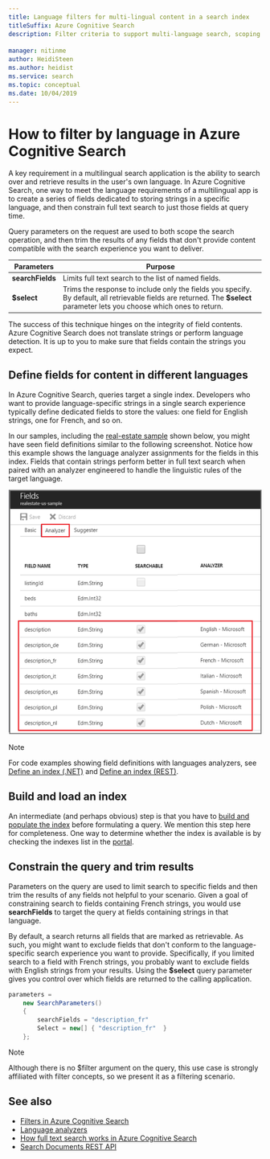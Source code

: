 ```yaml
---
title: Language filters for multi-lingual content in a search index
titleSuffix: Azure Cognitive Search
description: Filter criteria to support multi-language search, scoping query execution to language-specific fields.

manager: nitinme
author: HeidiSteen
ms.author: heidist
ms.service: search
ms.topic: conceptual
ms.date: 10/04/2019
---
```


# How to filter by language in Azure Cognitive Search 

A key requirement in a multilingual search application is the ability to search over and retrieve results in the user's own language. In Azure Cognitive Search, one way to meet the language requirements of a multilingual app is to create a series of fields dedicated to storing strings in a specific language, and then constrain full text search to just those fields at query time.

Query parameters on the request are used to both scope the search operation, and then trim the results of any fields that don't provide content compatible with the search experience you want to deliver.

| Parameters | Purpose |
|-----------|--------------|
| **searchFields** | Limits full text search to the list of named fields. |
| **$select** | Trims the response to include only the fields you specify. By default, all retrievable fields are returned. The **$select** parameter lets you choose which ones to return. |

The success of this technique hinges on the integrity of field contents. Azure Cognitive Search does not translate strings or perform language detection. It is up to you to make sure that fields contain the strings you expect.

## Define fields for content in different languages

In Azure Cognitive Search, queries target a single index. Developers who want to provide language-specific strings in a single search experience typically define dedicated fields to store the values: one field for English strings, one for French, and so on. 

In our samples, including the [real-estate sample](search-get-started-portal.md) shown below, you might have seen field definitions similar to the following screenshot. Notice how this example shows the language analyzer assignments for the fields in this index. Fields that contain strings perform better in full text search when paired with an analyzer engineered to handle the linguistic rules of the target language.

  ![](./media/search-filters-language/lang-fields.png)

> [!Note]
> For code examples showing field definitions with languages analyzers, see [Define an index (.NET)](https://docs.microsoft.com/azure/search/search-create-index-dotnet) and [Define an index (REST)](search-create-index-rest-api.md).

## Build and load an index

An intermediate (and perhaps obvious) step is that you have to [build and populate the index](https://docs.microsoft.com/azure/search/search-create-index-dotnet) before formulating a query. We mention this step here for completeness. One way to determine whether the index is available is by checking the indexes list in the [portal](https://portal.azure.com).

## Constrain the query and trim results

Parameters on the query are used to limit search to specific fields and then trim the results of any fields not helpful to your scenario. Given a goal of constraining search to fields containing French strings, you would use **searchFields** to target the query at fields containing strings in that language. 

By default, a search returns all fields that are marked as retrievable. As such, you might want to exclude fields that don't conform to the language-specific search experience you want to provide. Specifically, if you limited search to a field with French strings, you probably want to exclude fields with English strings from your results. Using the **$select** query parameter gives you control over which fields are returned to the calling application.

```csharp
parameters =
    new SearchParameters()
    {
        searchFields = "description_fr" 
        Select = new[] { "description_fr"  }
    };
```
> [!Note]
> Although there is no $filter argument on the query, this use case is strongly affiliated with filter concepts, so we present it as a filtering scenario.

## See also

+ [Filters in Azure Cognitive Search](search-filters.md)
+ [Language analyzers](https://docs.microsoft.com/rest/api/searchservice/language-support)
+ [How full text search works in Azure Cognitive Search](search-lucene-query-architecture.md)
+ [Search Documents REST API](https://docs.microsoft.com/rest/api/searchservice/search-documents)

